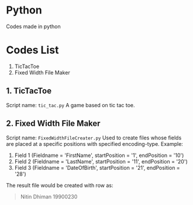 # Python
Codes made in python


# Codes List
1. TicTacToe
2. Fixed Width File Maker

## 1. TicTacToe
  Script name: `tic_tac.py`
  A game based on tic tac toe.
  

## 2. Fixed Width File Maker
  Script name: `FixedWidthFileCreater.py`
  Used to create files whose fields are placed at a specific positions with specified encoding-type.
  Example:
  1. Field 1 (Fieldname = 'FirstName', startPosition = '1', endPosition = '10')
  2. Field 2 (Fieldname = 'LastName', startPosition = '11', endPosition = '20')
  3. Field 3 (Fieldname = 'DateOfBirth', startPosition = '21', endPosition = '28')
  
  The result file would be created with row as:
  > Nitin     Dhiman    19900230
  
  
